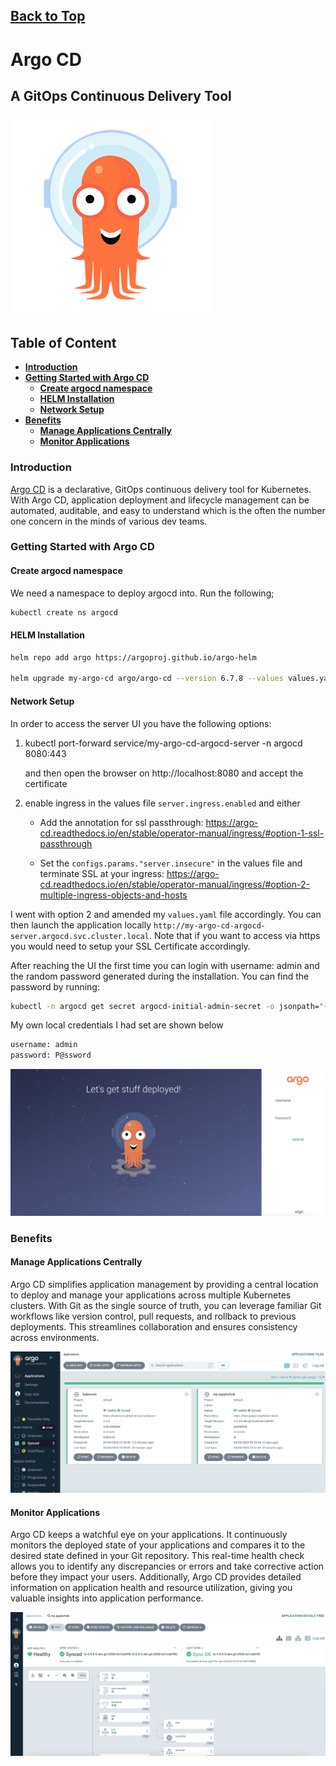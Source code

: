 ## [Back to Top](../README.md)

# Argo CD 
## A GitOps Continuous Delivery Tool

![Image of Argo CD Logo](../src/img/argocd/logo.png)

## Table of Content
* **[Introduction](#introduction)**
* **[Getting Started with Argo CD](#getting-started-with-argo-cd)**
    * **[Create argocd namespace](#create-argocd-namespace)**
    * **[HELM Installation](#helm-installation)**
    * **[Network Setup](#network-setup)**
* **[Benefits](#benefits)**
    * **[Manage Applications Centrally](#benefits)**
    * **[Monitor Applications](#benefits)**

### Introduction
[Argo CD](https://argoproj.github.io/cd/) is a declarative, GitOps continuous delivery tool for Kubernetes. With Argo CD, application deployment and lifecycle management can be automated, auditable, and easy to understand which is the often the number one concern in the minds of various dev teams.

### Getting Started with Argo CD
#### Create argocd namespace
We need a namespace to deploy argocd into. Run the following;
```bash
kubectl create ns argocd
```

#### HELM Installation

```bash
helm repo add argo https://argoproj.github.io/argo-helm

helm upgrade my-argo-cd argo/argo-cd --version 6.7.8 --values values.yaml --namespace argocd
```

#### Network Setup
In order to access the server UI you have the following options:

1. kubectl port-forward service/my-argo-cd-argocd-server -n argocd 8080:443

    and then open the browser on http://localhost:8080 and accept the certificate

2. enable ingress in the values file `server.ingress.enabled` and either
   
    - Add the annotation for ssl passthrough: https://argo-cd.readthedocs.io/en/stable/operator-manual/ingress/#option-1-ssl-passthrough
    
    - Set the `configs.params."server.insecure"` in the values file and terminate SSL at your ingress: https://argo-cd.readthedocs.io/en/stable/operator-manual/ingress/#option-2-multiple-ingress-objects-and-hosts

I went with option 2 and amended my `values.yaml` file accordingly. You can then launch the application locally `http://my-argo-cd-argocd-server.argocd.svc.cluster.local`. Note that if you want to access via https you would need to setup your SSL Certificate accordingly.

After reaching the UI the first time you can login with username: admin and the random password generated during the installation. You can find the password by running:
```bash
kubectl -n argocd get secret argocd-initial-admin-secret -o jsonpath="{.data.password}" | base64 -d
```
My own local credentials I had set are shown below
```bash
username: admin
password: P@ssword
```

![Image of Argo CD Login](../src/img/argocd/login.png)

### Benefits

#### Manage Applications Centrally
Argo CD simplifies application management by providing a central location to deploy and manage your applications across multiple Kubernetes clusters.  With Git as the single source of truth, you can leverage familiar Git workflows like version control, pull requests, and rollback to previous deployments. This streamlines collaboration and ensures consistency across environments.

![Image of Argo CD Dashboard](../src/img/argocd/application-dashboard.png)

#### Monitor Applications
Argo CD keeps a watchful eye on your applications. It continuously monitors the deployed state of your applications and compares it to the desired state defined in your Git repository. This real-time health check allows you to identify any discrepancies or errors and take corrective action before they impact your users. Additionally, Argo CD provides detailed information on application health and resource utilization, giving you valuable insights into application performance.

![Image of Argo CD Dashboard](../src/img/argocd/monitor-status.png)